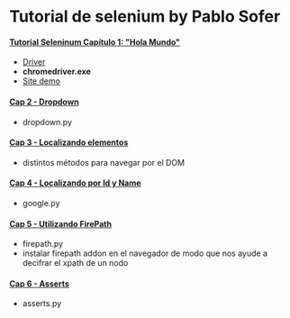 # Tutorial de selenium by Pablo Sofer

#### [Tutorial Seleninum Capítulo 1: "Hola Mundo"](https://www.youtube.com/watch?v=N-rdcdWmYck&list=PLjM3-neCG6qx4RFeq2X-TpWS_tJTk1qZP&index=2)

- [Driver](https://chromedriver.storage.googleapis.com/index.html?path=75.0.3770.90/)
- **chromedriver.exe**
- [Site demo](http://newtours.demoaut.com/)

#### [Cap 2 - Dropdown](https://youtu.be/lB9pypRYev4?list=PLjM3-neCG6qx4RFeq2X-TpWS_tJTk1qZP&t=88)
- dropdown.py

#### [Cap 3 - Localizando elementos](https://youtu.be/DXSgxIgoZ2E?list=PLjM3-neCG6qx4RFeq2X-TpWS_tJTk1qZP)
- distintos métodos para navegar por el DOM

#### [Cap 4 - Localizando por Id y Name](https://youtu.be/YLYNThOaP9w?list=PLjM3-neCG6qx4RFeq2X-TpWS_tJTk1qZP)
- google.py

#### [Cap 5 - Utilizando FirePath](https://youtu.be/H2okGWszwo0?list=PLjM3-neCG6qx4RFeq2X-TpWS_tJTk1qZP)
- firepath.py
- instalar firepath addon en el navegador de modo que nos ayude a decifrar el xpath de un nodo
#### [Cap 6 - Asserts](https://youtu.be/sZqxadW_E6o?list=PLjM3-neCG6qx4RFeq2X-TpWS_tJTk1qZP)
- asserts.py